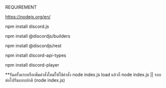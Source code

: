 REQUIREMENT

https://nodejs.org/en/

npm install discord.js


npm install @discordjs/builders


npm install @discordjs/rest


npm install discord-api-types


npm install discord-player


**รันครั้งแรกหรือเพิ่มคำสั่งใหม่ให้ใช้คำสั่ง node index.js load แล้วก็ node index.js || รอบต่อไปรันแบบปกติ (node index.js)
